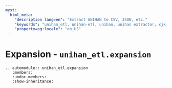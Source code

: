 ```yaml
---
myst:
  html_meta:
    "description lang=en": "Extract UNIHAN to CSV, JSON, etc."
    "keywords": "unihan_etl, unihan-etl, unihan, unihan extractor, cjk, cjk dictionary"
    "property=og:locale": "en_US"
---
```


# Expansion - `unihan_etl.expansion`

```{eval-rst}
.. automodule:: unihan_etl.expansion
   :members:
   :undoc-members:
   :show-inheritance:
```
